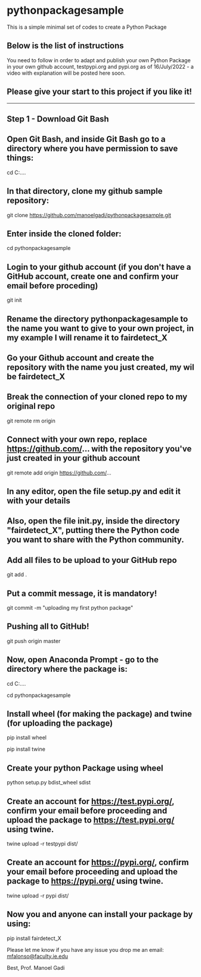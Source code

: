 # pythonpackagesample
This is a simple minimal set of codes to create a Python Package

## Below is the list of instructions

You need to follow in order to adapt and publish your own Python Package in your own github account, testpypi.org and pypi.org as of 16/July/2022 - a video with explanation will be posted here soon.

## Please give your start to this project if you like it!


---

## Step 1 - Download Git Bash


## Open Git Bash, and inside Git Bash go to a directory where you have permission to save things:

cd C:\....



## In that directory, clone my github sample repository:

git clone https://github.com/manoelgadi/pythonpackagesample.git



## Enter inside the cloned folder: 

cd pythonpackagesample



## Login to your github account (if you don't have a GitHub account, create one and confirm your email before proceding)

git init

## Rename the directory pythonpackagesample to the name you want to give to your own project, in my example I will rename it to fairdetect_X

## Go your Github account and create the repository with the name you just created, my wil be fairdetect_X

## Break the connection of your cloned repo to my original repo
git remote rm origin

## Connect with your own repo, replace https://github.com/... with the repository you've just created in your github account
git remote add origin https://github.com/...

## In any editor, open the file setup.py and edit it with your details
## Also, open the file __init__.py, inside the directory "fairdetect_X", putting there the Python code you want to share with the Python community.

## Add all files to be upload to your GitHub repo
git add .

## Put a commit message, it is mandatory!
git commit -m "uploading my first python package"  

## Pushing all to GitHub!
git push origin master

## Now, open Anaconda Prompt - go to the directory where the package is:
cd C:\....

cd pythonpackagesample

## Install wheel (for making the package) and twine (for uploading the package)
pip install wheel

pip install twine



## Create your python Package using wheel
python setup.py bdist_wheel sdist



## Create an account for https://test.pypi.org/, confirm your email before proceeding and upload the package to https://test.pypi.org/ using twine.

twine upload -r testpypi dist/



## Create an account for https://pypi.org/, confirm your email before proceeding and upload the package to https://pypi.org/ using twine.

twine upload -r pypi dist/



## Now you and anyone can install your package by using:

pip install fairdetect_X




Please let me know if you have any issue you drop me an email: mfalonso@faculty.ie.edu

Best,
Prof. Manoel Gadi
